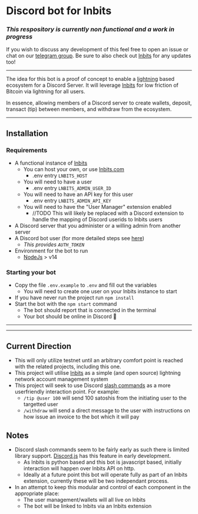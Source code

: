 # Discord bot for lnbits

### _This respository is currently non functional and a work in progress_

If you wish to discuss any development of this feel free to open an issue or chat on our [telegram group](https://t.me/joinchat/dh4xD_LwlAphOWNk).
Be sure to also check out [lnbits](https://github.com/lnbits/lnbits) for any updates too!

---

The idea for this bot is a proof of concept to enable a [lightning](https://lightning.network/) based ecosystem for a Discord Server. It will leverage [lnbits](https://github.com/lnbits/lnbits) for low friction of Bitcoin via lightning for all users. 

In essence, allowing members of a Discord server to create wallets, deposit, transact (tip) between members, and withdraw from the ecosystem.

---
## Installation

### Requirements
- A functional instance of [lnbits](https://github.com/lnbits/lnbits)
  - You can host your own, or use [lnbits.com](https://lnbits.com)
    - .env entry `LNBITS_HOST`
  - You will need to have a user 
    - .env entry `LNBITS_ADMIN_USER_ID`
  - You will need to have an API key for this user 
    - .env entry `LNBITS_ADMIN_API_KEY`
  - You will need to have the "User Manager" extension enabled
    - //TODO This will likely be replaced with a Discord extension to handle the mapping of Discord userids to lnbits users
- A Discord server that you administer or a willing admin from another server
- A Discord bot user (for more detailed steps see [here](./docs/discord_bot.md)) 
  - _This provides `AUTH_TOKEN`_
- Environment for the bot to run
  - [NodeJs](https://nodejs.org/en/download/current/) > v14

### Starting your bot
- Copy the file `.env.example` to `.env` and fill out the variables
  - You will need to create one user on your lnbits instance to start
- If you have never run the project run `npm install`
- Start the bot with the `npm start` command
  - The bot should report that is connected in the terminal
  - Your bot should be online in Discord 🎉

---
---
## Current Direction
* This will only utilize testnet until an arbitrary comfort point is reached with the related projects, including this one.
* This project will utilise [lnbits](https://github.com/lnbits/lnbits) as a simple (and open source) lightning network account management system
* This project will seek to use Discord [slash commands](https://discord.com/developers/docs/interactions/slash-commands) as a more userfriendly interaction point. For example:
  - `/tip @user 100` will send 100 satoshis from the initiating user to the targetted user
  - `/withdraw` will send a direct message to the user with instructions on how issue an invoice to the bot which it will pay


## Notes
* Discord slash commands seem to be fairly early as such there is limited library support. [Discord.js](https://discord.js.org/#/) has this feature in early development.
  - As lnbits is python based and this bot is javascript based, initially interaction will happen over lnbits API on http.
  - Ideally at a future point this bot will operate fully as part of an lnbits extension, currently these will be two independant process.
* In an attempt to keep this modular and control of each component in the appropriate place:
  - The user management/wallets will all live on lnbits
  - The bot will be linked to lnbits via an lnbits extension